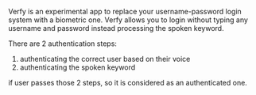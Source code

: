 Verfy is an experimental app to replace your username-password login system with a biometric one.
Verfy allows you to login without typing any username and password instead processing the spoken keyword.

There are 2 authentication steps:
1. authenticating the correct user based on their voice
2. authenticating the spoken keyword

if user passes those 2 steps, so it is considered as an authenticated one.